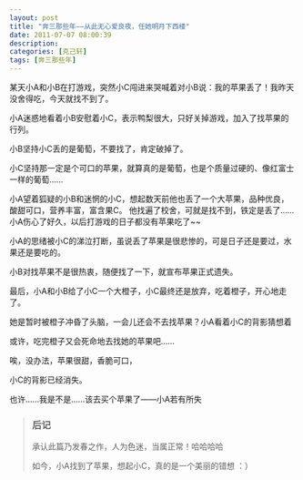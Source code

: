 ```yaml
---
layout: post
title: "奔三那些年——从此无心爱良夜，任她明月下西楼"
date: 2011-07-07 08:00:39
description: 
categories: [克己轩]
tags: [奔三那些年]
---
```



某天小A和小B在打游戏，突然小C闯进来哭喊着对小B说：我的苹果丢了！我昨天没舍得吃，今天就找不到了。

小A迷惑地看着小B安慰着小C，表示鸭梨很大，只好关掉游戏，加入了找苹果的行列。

小B坚持小C丢的是葡萄，不要找了，肯定破掉了。

小C坚持那一定是个可口的苹果，就算真的是葡萄，也是个质量过硬的、像红富士一样的葡萄……

小A望着狐疑的小B和迷惘的小C，想起数天前他也丢了一个大苹果，品种优良，酸甜可口，营养丰富，富含果C。
他找遍了校舍，可就是找不到，铁定是丢了……小A伤心了好久，以后打游戏的日子都没有苹果吃了~~

小A的思绪被小C的涕泣打断，虽说丢了苹果是很悲惨的，可是日子还是要过，水果还是要吃的。

小B对找苹果不是很热衷，随便找了一下，就宣布苹果正式遗失。

最后，小A和小B给了小C一个大橙子，小C最终还是放弃，吃着橙子，开心地走了。

她是暂时被橙子冲昏了头脑，一会儿还会不去找苹果？小A看着小C的背影猜想着

或许，吃完橙子又会死命地去找她的苹果吧……

唉，没办法，苹果很甜，香脆可口，

小C的背影已经消失。

也许……我是不是……该去买个苹果了——小A若有所失


> ### 后记
>
> 承认此篇乃发春之作，人为色迷，当属正常！哈哈哈哈
>
> 如今，小A找到了苹果，想起小C，真的是一个美丽的错想 ：）